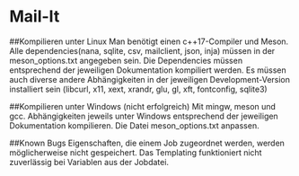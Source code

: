 # Mail-It

##Kompilieren unter Linux
Man benötigt einen c++17-Compiler und Meson. Alle dependencies(nana, sqlite, csv, mailclient, json, inja) müssen in der meson_options.txt angegeben sein. Die Dependencies müssen entsprechend der jeweiligen Dokumentation kompiliert werden. Es müssen auch diverse andere Abhängigkeiten in der jeweiligen Development-Version installiert sein (libcurl, x11, xext, xrandr, glu, gl, xft, fontconfig, sqlite3)

##Kompilieren unter Windows
(nicht erfolgreich)
Mit mingw, meson und gcc. Abhängigkeiten jeweils unter Windows entsprechend der jeweiligen Dokumentation kompilieren. Die Datei meson_options.txt anpassen. 

##Known Bugs
Eigenschaften, die einem Job zugeordnet werden, werden möglicherweise nicht gespeichert.
Das Templating funktioniert nicht zuverlässig bei Variablen aus der Jobdatei.